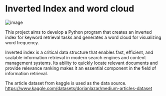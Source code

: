 # Inverted Index and word cloud

![image](https://github.com/user-attachments/assets/7e309ad5-8ff8-4d90-b9ab-6ea8ebafb3c0)

This project aims to develop a Python program that creates an inverted index for keyword retrieval tasks and generates a word cloud for visualizing word frequency.

Inverted index is a critical data structure that enables fast, efficient, and scalable information retrieval in modern search engines and content management systems. Its ability to quickly locate relevant documents and provide relevance ranking makes it an essential component in the field of information retrieval.

The article dataset from kaggle is used as the data source. 
https://www.kaggle.com/datasets/dorianlazar/medium-articles-dataset
